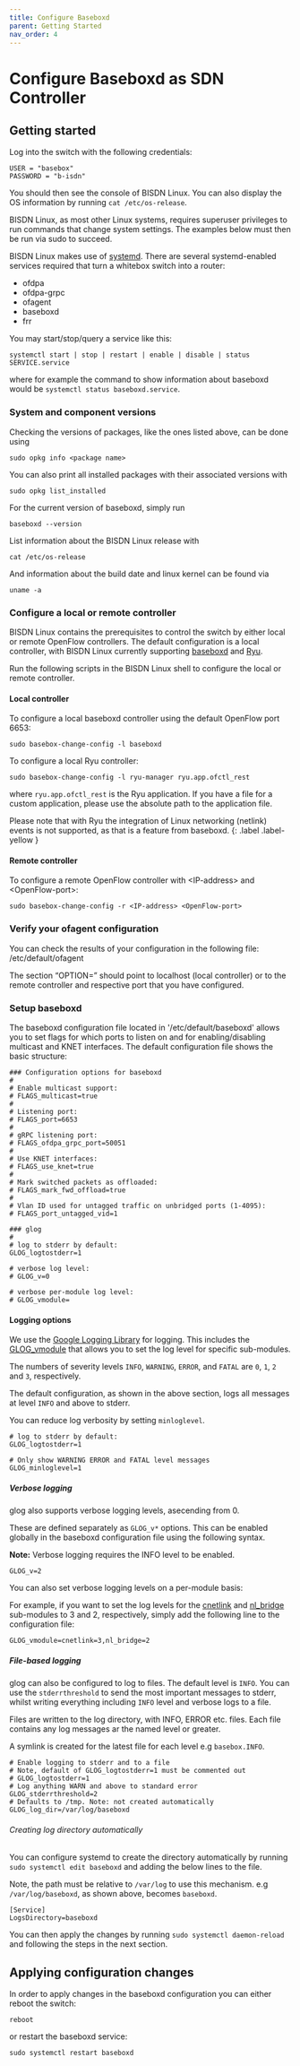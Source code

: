 ```yaml
---
title: Configure Baseboxd
parent: Getting Started
nav_order: 4
---
```


# Configure Baseboxd as SDN Controller

## Getting started

Log into the switch with the following credentials:

```
USER = "basebox"
PASSWORD = "b-isdn"
```

You should then see the console of BISDN Linux. You can also display the OS
information by running `cat /etc/os-release`.

BISDN Linux, as most other Linux systems, requires superuser privileges to run
commands that change system settings. The examples below must then be run via
sudo to succeed.

BISDN Linux makes use of [systemd](https://github.com/systemd/systemd). There
are several systemd-enabled services required that turn a whitebox switch into
a router:

* ofdpa
* ofdpa-grpc
* ofagent
* baseboxd
* frr

You may start/stop/query a service like this:

```
systemctl start | stop | restart | enable | disable | status SERVICE.service
```

where for example the command to show information about baseboxd would be
`systemctl status baseboxd.service`.

### System and component versions

Checking the versions of packages, like the ones listed above, can be done
using

```
sudo opkg info <package name>
```

You can also print all installed packages with their associated versions with

```
sudo opkg list_installed
```

For the current version of baseboxd, simply run

```
baseboxd --version
```

List information about the BISDN Linux release with

```
cat /etc/os-release
```

And information about the build date and linux kernel can be found via

```
uname -a
```

### Configure a local or remote controller

BISDN Linux contains the prerequisites to control the switch by either local or
remote OpenFlow controllers. The default configuration is a local controller,
with BISDN Linux currently supporting
[baseboxd](https://github.com/bisdn/basebox) and
[Ryu](https://osrg.github.io/ryu-book/en/html/index.html).

Run the following scripts in the BISDN Linux shell to configure the local or
remote controller.

#### Local controller

To configure a local baseboxd controller using the default OpenFlow port 6653:

```
sudo basebox-change-config -l baseboxd
```

To configure a local Ryu controller:

```
sudo basebox-change-config -l ryu-manager ryu.app.ofctl_rest
```

where `ryu.app.ofctl_rest` is the Ryu application. If you have a file for a
custom application, please use the absolute path to the application file.

Please note that with Ryu the integration of Linux networking (netlink) events
is not supported, as that is a feature from baseboxd.
{: .label .label-yellow }

#### Remote controller

To configure a remote OpenFlow controller with \<IP-address\> and
\<OpenFlow-port\>:

```
sudo basebox-change-config -r <IP-address> <OpenFlow-port>
```

### Verify your ofagent configuration

You can check the results of your configuration in the following file:
/etc/default/ofagent

The section “OPTION=” should point to localhost (local controller) or to the
remote controller and respective port that you have configured.

### Setup baseboxd

The baseboxd configuration file located in '/etc/default/baseboxd' allows you
to set flags for which ports to listen on and for enabling/disabling multicast
and KNET interfaces. The default configuration file shows the basic structure:

```
### Configuration options for baseboxd
#
# Enable multicast support:
# FLAGS_multicast=true
#
# Listening port:
# FLAGS_port=6653
#
# gRPC listening port:
# FLAGS_ofdpa_grpc_port=50051
#
# Use KNET interfaces:
# FLAGS_use_knet=true
#
# Mark switched packets as offloaded:
# FLAGS_mark_fwd_offload=true
#
# Vlan ID used for untagged traffic on unbridged ports (1-4095):
# FLAGS_port_untagged_vid=1

### glog
#
# log to stderr by default:
GLOG_logtostderr=1

# verbose log level:
# GLOG_v=0

# verbose per-module log level:
# GLOG_vmodule=
```

#### Logging options

We use the [Google Logging Library](https://hpc.nih.gov/development/glog.html)
for logging. This includes the
[GLOG_vmodule](https://hpc.nih.gov/development/glog.html#verbose) that allows
you to set the log level for specific sub-modules.

The numbers of severity levels `INFO`, `WARNING`, `ERROR`, and `FATAL`
are `0`, `1`, `2` and `3`, respectively.

The default configuration, as shown in the above section, logs all messages at
level `INFO` and above to stderr.

You can reduce log verbosity by setting `minloglevel`.

```
# log to stderr by default:
GLOG_logtostderr=1

# Only show WARNING ERROR and FATAL level messages
GLOG_minloglevel=1 
```

##### Verbose logging

glog also supports verbose logging levels, asecending from 0.

These are defined separately as `GLOG_v*` options. This can be enabled globally
in the baseboxd configuration file using the following syntax.

**Note:** Verbose logging requires the INFO level to be enabled.

```
GLOG_v=2
```

You can also set verbose logging levels on a per-module basis:

For example, if you want to set the log levels for the
[cnetlink](https://github.com/bisdn/basebox/blob/master/src/netlink/cnetlink.h)
and
[nl_bridge](https://github.com/bisdn/basebox/blob/master/src/netlink/nl_bridge.h)
sub-modules to 3 and 2, respectively, simply add the following line to the
configuration file:

```
GLOG_vmodule=cnetlink=3,nl_bridge=2
```

##### File-based logging

glog can also be configured to log to files.
The default level is `INFO`. You can use the `stderrthreshold` to send the most
important messages to stderr, whilst writing everything including
`INFO` level and verbose logs to a file.

Files are written to the log directory, with INFO, ERROR etc. files.
Each file contains any log messages ar the named level or greater.

A symlink is created for the latest file for each level e.g `basebox.INFO`.

```
# Enable logging to stderr and to a file
# Note, default of GLOG_logtostderr=1 must be commented out
# GLOG_logtostderr=1
# Log anything WARN and above to standard error
GLOG_stderrthreshold=2
# Defaults to /tmp. Note: not created automatically
GLOG_log_dir=/var/log/baseboxd
```

###### Creating log directory automatically

You can configure systemd to create the directory automatically by running
`sudo systemctl edit baseboxd` and adding the below lines to the file.

Note, the path must be relative to `/var/log` to use this mechanism.
e.g `/var/log/baseboxd`, as shown above, becomes `baseboxd`.

```
[Service]
LogsDirectory=baseboxd
```

You can then apply the changes by running `sudo systemctl daemon-reload` and
following the steps in the next section.

## Applying configuration changes

In order to apply changes in the baseboxd configuration you can either reboot
the switch:

```
reboot
```

or restart the baseboxd service:

```
sudo systemctl restart baseboxd
```
